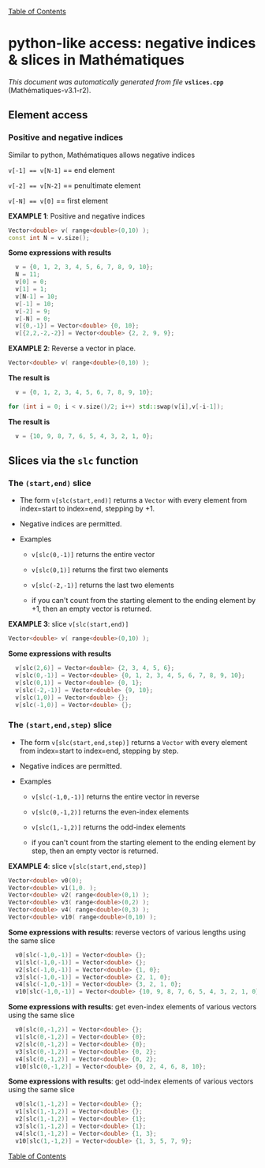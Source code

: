 
[Table of Contents](README.md)


# python-like access: negative indices & slices in Mathématiques
_This document was automatically generated from file_ **`vslices.cpp`** (Mathématiques-v3.1-r2).

## Element access
### Positive and negative indices
Similar to python, Mathématiques allows negative indices

`v[-1] == v[N-1]` == end element

`v[-2] == v[N-2]` == penultimate element

`v[-N] == v[0]`   == first element



**EXAMPLE 1**: Positive and negative indices
```C++
Vector<double> v( range<double>(0,10) );
const int N = v.size();
```

**Some expressions with results**
```C++
  v = {0, 1, 2, 3, 4, 5, 6, 7, 8, 9, 10}; 
  N = 11; 
  v[0] = 0; 
  v[1] = 1; 
  v[N-1] = 10; 
  v[-1] = 10; 
  v[-2] = 9; 
  v[-N] = 0; 
  v[{0,-1}] = Vector<double> {0, 10}; 
  v[{2,2,-2,-2}] = Vector<double> {2, 2, 9, 9}; 
```



**EXAMPLE 2**: Reverse a vector in place.
```C++
Vector<double> v( range<double>(0,10) );
```

**The result is**
```C++
  v = {0, 1, 2, 3, 4, 5, 6, 7, 8, 9, 10}; 
```

```C++
for (int i = 0; i < v.size()/2; i++) std::swap(v[i],v[-i-1]);
```

**The result is**
```C++
  v = {10, 9, 8, 7, 6, 5, 4, 3, 2, 1, 0}; 
```

## Slices via the `slc` function
### The `(start,end)` slice
* The form `v[slc(start,end)]` returns a `Vector` with every element from index=start to index=end, stepping by +1.

* Negative indices are permitted.

* Examples

  * `v[slc(0,-1)]` returns the entire vector

  * `v[slc(0,1)]` returns the first two elements

  * `v[slc(-2,-1)]` returns the last two elements

  *  if you can't count from the starting element to the ending element by +1, then an empty vector is returned.



**EXAMPLE 3**: slice `v[slc(start,end)]`
```C++
Vector<double> v( range<double>(0,10) );
```

**Some expressions with results**
```C++
  v[slc(2,6)] = Vector<double> {2, 3, 4, 5, 6}; 
  v[slc(0,-1)] = Vector<double> {0, 1, 2, 3, 4, 5, 6, 7, 8, 9, 10}; 
  v[slc(0,1)] = Vector<double> {0, 1}; 
  v[slc(-2,-1)] = Vector<double> {9, 10}; 
  v[slc(1,0)] = Vector<double> {}; 
  v[slc(-1,0)] = Vector<double> {}; 
```

### The `(start,end,step)` slice
* The form `v[slc(start,end,step)]` returns a `Vector` with every element from index=start to index=end, stepping by step.

* Negative indices are permitted.

* Examples

  * `v[slc(-1,0,-1)]` returns the entire vector in reverse

  * `v[slc(0,-1,2)]` returns the even-index elements

  * `v[slc(1,-1,2)]` returns the odd-index elements

  *  if you can't count from the starting element to the ending element by step, then an empty vector is returned.



**EXAMPLE 4**: slice `v[slc(start,end,step)]`
```C++
Vector<double> v0(0);
Vector<double> v1(1,0. );
Vector<double> v2( range<double>(0,1) );
Vector<double> v3( range<double>(0,2) );
Vector<double> v4( range<double>(0,3) );
Vector<double> v10( range<double>(0,10) );
```

**Some expressions with results**: reverse vectors of various lengths using the same slice
```C++
  v0[slc(-1,0,-1)] = Vector<double> {}; 
  v1[slc(-1,0,-1)] = Vector<double> {}; 
  v2[slc(-1,0,-1)] = Vector<double> {1, 0}; 
  v3[slc(-1,0,-1)] = Vector<double> {2, 1, 0}; 
  v4[slc(-1,0,-1)] = Vector<double> {3, 2, 1, 0}; 
  v10[slc(-1,0,-1)] = Vector<double> {10, 9, 8, 7, 6, 5, 4, 3, 2, 1, 0}; 
```

**Some expressions with results**: get even-index elements of various vectors using the same slice
```C++
  v0[slc(0,-1,2)] = Vector<double> {}; 
  v1[slc(0,-1,2)] = Vector<double> {0}; 
  v2[slc(0,-1,2)] = Vector<double> {0}; 
  v3[slc(0,-1,2)] = Vector<double> {0, 2}; 
  v4[slc(0,-1,2)] = Vector<double> {0, 2}; 
  v10[slc(0,-1,2)] = Vector<double> {0, 2, 4, 6, 8, 10}; 
```

**Some expressions with results**: get odd-index elements of various vectors using the same slice
```C++
  v0[slc(1,-1,2)] = Vector<double> {}; 
  v1[slc(1,-1,2)] = Vector<double> {}; 
  v2[slc(1,-1,2)] = Vector<double> {1}; 
  v3[slc(1,-1,2)] = Vector<double> {1}; 
  v4[slc(1,-1,2)] = Vector<double> {1, 3}; 
  v10[slc(1,-1,2)] = Vector<double> {1, 3, 5, 7, 9}; 
```


[Table of Contents](README.md)
